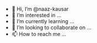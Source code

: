 - 👋 Hi, I’m @naaz-kausar
- 👀 I’m interested in ...
- 🌱 I’m currently learning ...
- 💞️ I’m looking to collaborate on ...
- 📫 How to reach me ...

<!---
naaz-kausar/naaz-kausar is a ✨ special ✨ repository because its `README.md` (this file) appears on your GitHub profile.
You can click the Preview link to take a look at your changes.
--->
